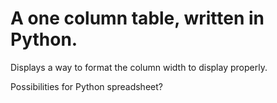 # A one column table, written in Python.
Displays a way to format the column width to display properly.

Possibilities for Python spreadsheet?
